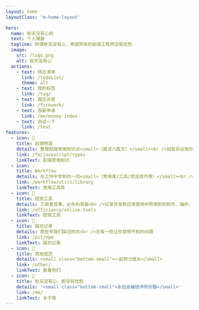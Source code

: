 ```yaml
---
layout: home
layoutClass: 'm-home-layout'

hero:
  name: 秋天没有心的
  text: 个人博客
  tagline: 所谓秋天没有心，希望所有的前端工程师没有忧愁
  image:
    src: /logo.png
    alt: 秋天没有心
  actions:
    - text: 待办清单
      link: /todoList/
      theme: alt
    - text: 我的标签
      link: /tag/
    - text: 烟花许愿
      link: /firework/
    - text: 涨薪申请
      link: /me/money-index
    - text: 测试一下
      link: /test
features:
  - icon: 📖
    title: 前端物语
    details: 整理前端常用知识点<small>（面试八股文）</small><br />如有异议按你的理解为主，不接受反驳
    link: /fe/javascript/types
    linkText: 前端常用知识
  - icon: 💡
    title: Workflow
    details: 在工作中学到的一切<small>（常用库/工具/奇淫技巧等）</small><br />配合 CV 大法来更好的摸鱼
    link: /workflow/utils/library
    linkText: 常用工具库
  - icon: 🧰
    title: 提效工具
    details: 工欲善其事，必先利其器<br />记录开发和日常使用中所用到的软件、插件、扩展等
    link: /efficiency/online-tools
    linkText: 提效工具
  - icon: 🐞
    title: 踩坑记录
    details: 那些年我们踩过的坑<br />总有一些让你意想不到的问题
    link: /pit/npm
    linkText: 踩坑记录
  - icon: 👬
    title: 其他成员
    details: <small class="bottom-small">一起努力成长</small>
    link: /other/
    linkText: 看看他们
  - icon: 💯
    title: 秋天没有心，即没有忧愁
    details: '<small class="bottom-small">永远会被技术所折服</small>'
    link: /me/
    linkText: 关于我
---
```


<!-- 纸屑效果 -->
<Confetti />

<style>
/*爱的魔力转圈圈*/
.m-home-layout .image-src:hover {
  transform: translate(-50%, -50%) rotate(666turn);
  transition: transform 59s 1s cubic-bezier(0.3, 0, 0.8, 1);
}

.m-home-layout .details small {
  opacity: 0.8;
}

.m-home-layout .bottom-small {
  display: block;
  margin-top: 2em;
  text-align: right;
}
</style>
